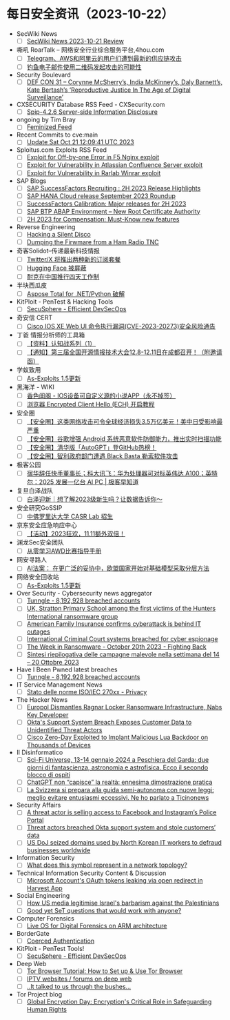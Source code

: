 # 每日安全资讯（2023-10-22）

- SecWiki News
  - [ ] [SecWiki News 2023-10-21 Review](http://www.sec-wiki.com/?2023-10-21)
- 嘶吼 RoarTalk – 网络安全行业综合服务平台,4hou.com
  - [ ] [Telegram、AWS和阿里云的用户们遭到最新的供应链攻击](https://www.4hou.com/posts/xzrr)
  - [ ] [钓鱼电子邮件使用二维码发起攻击的可能性](https://www.4hou.com/posts/9APx)
- Security Boulevard
  - [ ] [DEF CON 31 – Corynne McSherry’s, India McKinney’s, Daly Barnett’s, Kate Bertash’s ‘Reproductive Justice In The Age of Digital Surveillance’](https://securityboulevard.com/2023/10/def-con-31-corynne-mcsherrys-india-mckinneys-daly-barnetts-kate-bertashs-reproductive-justice-in-the-age-of-digital-surveillance/)
- CXSECURITY Database RSS Feed - CXSecurity.com
  - [ ] [Spip-4.2.6 Server-side Information Disclosure](https://cxsecurity.com/issue/WLB-2023100047)
- ongoing by Tim Bray
  - [ ] [Feminized Feed](https://www.tbray.org/ongoing/When/202x/2023/10/21/Feminized-Feed)
- Recent Commits to cve:main
  - [ ] [Update Sat Oct 21 12:09:41 UTC 2023](https://github.com/trickest/cve/commit/7a9630f1746c71d12663fc05cff1f51a4521bf93)
- Sploitus.com Exploits RSS Feed
  - [ ] [Exploit for Off-by-one Error in F5 Nginx exploit](https://sploitus.com/exploit?id=B175E582-6BBF-5D54-AF15-ED3715F757E3&utm_source=rss&utm_medium=rss)
  - [ ] [Exploit for Vulnerability in Atlassian Confluence Server exploit](https://sploitus.com/exploit?id=6190411F-5D54-5A2D-B3A1-6FDCBFCE0A2B&utm_source=rss&utm_medium=rss)
  - [ ] [Exploit for Vulnerability in Rarlab Winrar exploit](https://sploitus.com/exploit?id=87F34CE8-E6B0-58B1-8865-C423F9D050D1&utm_source=rss&utm_medium=rss)
- SAP Blogs
  - [ ] [SAP SuccessFactors Recruiting : 2H 2023 Release Highlights](https://blogs.sap.com/2023/10/21/sap-successfactors-recruiting-2h-2023-release-highlights/)
  - [ ] [SAP HANA Cloud release September 2023 Roundup](https://blogs.sap.com/2023/10/21/sap-hana-cloud-release-september-2023-roundup/)
  - [ ] [SuccessFactors Calibration: Major releases for 2H 2023](https://blogs.sap.com/2023/10/21/sap-successfactors-calibration-2h-2023-major-releases/)
  - [ ] [SAP BTP ABAP Environment – New Root Certificate Authority](https://blogs.sap.com/2023/10/21/sap-btp-abap-environment-new-root-certificate-authority/)
  - [ ] [2H 2023 for Compensation: Must-Know new features](https://blogs.sap.com/2023/10/21/2h-2023-for-compensation-must-know-new-features/)
- Reverse Engineering
  - [ ] [Hacking a Silent Disco](https://www.reddit.com/r/ReverseEngineering/comments/17d8egf/hacking_a_silent_disco/)
  - [ ] [Dumping the Firwmare from a Ham Radio TNC](https://www.reddit.com/r/ReverseEngineering/comments/17ctgd0/dumping_the_firwmare_from_a_ham_radio_tnc/)
- 奇客Solidot–传递最新科技情报
  - [ ] [Twitter/X 将推出两种新的订阅套餐](https://www.solidot.org/story?sid=76410)
  - [ ] [Hugging Face 被屏蔽](https://www.solidot.org/story?sid=76409)
  - [ ] [耐克在中国推行四天工作制](https://www.solidot.org/story?sid=76408)
- 半块西瓜皮
  - [ ] [Aspose Total for .NET/Python 破解](https://guage.cool/aspose-net/)
- KitPloit - PenTest & Hacking Tools
  - [ ] [SecuSphere - Efficient DevSecOps](http://www.kitploit.com/2023/10/secusphere-efficient-devsecops.html)
- 奇安信 CERT
  - [ ] [Cisco IOS XE Web UI  命令执行漏洞(CVE-2023-20273)安全风险通告](https://mp.weixin.qq.com/s?__biz=MzU5NDgxODU1MQ==&mid=2247499861&idx=1&sn=e9451a1b922616ece9fdbbd06ce32f8d&chksm=fe79e4cdc90e6ddb80290d2a7614d67e9021647bddfbe91b6c9f98d536541cd4f8947c3c6b20&scene=58&subscene=0#rd)
- 丁爸 情报分析师的工具箱
  - [ ] [【资料】认知战系列（1）](https://mp.weixin.qq.com/s?__biz=MzI2MTE0NTE3Mw==&mid=2651139919&idx=1&sn=f2948137a4ebebdb4d34bd01bf93a8b9&chksm=f1af5875c6d8d1631b864c2a89650f78e2d113a946e0e01a1863b040a91bc409f95c79e8ac56&scene=58&subscene=0#rd)
  - [ ] [【通知】第三届全国开源情报技术大会12.8-12.11日在成都召开！（附邀请函）](https://mp.weixin.qq.com/s?__biz=MzI2MTE0NTE3Mw==&mid=2651139919&idx=2&sn=c03c50f343dc716c549c49eb3a1d73df&chksm=f1af5875c6d8d16381cfd77a95131544c05033f1d36f9c9ca735cfaeff78a071b278f2ec6ba3&scene=58&subscene=0#rd)
- 学蚁致用
  - [ ] [As-Exploits 1.5更新](https://mp.weixin.qq.com/s?__biz=MzI0MDI5MTQ3OQ==&mid=2247484603&idx=1&sn=7dfee9deb3909c29f30e35d9d90bb6ae&chksm=e91c5f43de6bd6559b62a285598cebba5325aa5a74f7a89a1dd7a1e08050553689c6092f3be7&scene=58&subscene=0#rd)
- 黑海洋 - WIKI
  - [ ] [香色闺阁 - IOS设备可自定义源的小说APP（永不掉签）](https://blog.upx8.com/2629)
  - [ ] [浏览器 Encrypted Client Hello (ECH) 开启教程](https://blog.upx8.com/3876)
- 安全圈
  - [ ] [【安全圈】这类网络攻击可令全球经济损失3.5万亿美元！美中日受影响最严重](https://mp.weixin.qq.com/s?__biz=MzIzMzE4NDU1OQ==&mid=2652047041&idx=1&sn=92ddcc087c28db49ee90ade90b33e81d&chksm=f36e2a81c419a397416d1765b51c714ada5dfa5748dcaa59a8bc9739e0c1541f670a3970f8e2&scene=58&subscene=0#rd)
  - [ ] [【安全圈】谷歌增强 Android 系统恶意软件防御能力，推出实时扫描功能](https://mp.weixin.qq.com/s?__biz=MzIzMzE4NDU1OQ==&mid=2652047041&idx=2&sn=ac547a25301094dd9330b791cff410f1&chksm=f36e2a81c419a3975b21e5c29f4572747816eeffea5d60dc261cac52baf267bc678b0a62e9d9&scene=58&subscene=0#rd)
  - [ ] [【安全圈】清华版「AutoGPT」登GitHub热榜！](https://mp.weixin.qq.com/s?__biz=MzIzMzE4NDU1OQ==&mid=2652047041&idx=3&sn=10276dc41521de4e73760f2dbb4f448a&chksm=f36e2a81c419a397a15e8544b0e66518824de3c85a3e903868b2947f9bfdfbdda7ce6601bd1c&scene=58&subscene=0#rd)
  - [ ] [【安全圈】智利政府部门遭遇 Black Basta 勒索软件攻击](https://mp.weixin.qq.com/s?__biz=MzIzMzE4NDU1OQ==&mid=2652047041&idx=4&sn=12884e831a410c3d5660a0922446e6db&chksm=f36e2a81c419a39728dc0a9bbdb81a71d5b35f357bbc9e7b23413161359a8ee911793a81eade&scene=58&subscene=0#rd)
- 极客公园
  - [ ] [宿华辞任快手董事长；科大讯飞：华为处理器可对标英伟达 A100；英特尔：2025 发展一亿台 AI PC | 极客早知道](https://mp.weixin.qq.com/s?__biz=MTMwNDMwODQ0MQ==&mid=2653016255&idx=1&sn=e25e1974bade1d4c523a710d1823c951&chksm=7e54ad094923241fba59eb6dfc295d822e80dc8a2c8fb3b263aafa8f9101e47b891319453c82&scene=58&subscene=0#rd)
- 复旦白泽战队
  - [ ] [白泽迎新｜想了解2023级新生吗？让数据告诉你～](https://mp.weixin.qq.com/s?__biz=MzU4NzUxOTI0OQ==&mid=2247487317&idx=1&sn=afc5825e2baf4f6a2837bc6a74bb5c2d&chksm=fdeb8b2bca9c023d9d7095d94d59870985303e1b4313516b396bc717c12ac5e736437e6118d6&scene=58&subscene=0#rd)
- 安全研究GoSSIP
  - [ ] [中佛罗里达大学 CASR Lab 招生](https://mp.weixin.qq.com/s?__biz=Mzg5ODUxMzg0Ng==&mid=2247496511&idx=1&sn=2767af6354a2c0c7cf3662129ae341bf&chksm=c063dde6f71454f0e8e8d90aa640178d8ca482197a6f82af8a6c84dd0283e25038cec7efd32a&scene=58&subscene=0#rd)
- 京东安全应急响应中心
  - [ ] [【活动】2023狂欢，11.11额外双倍！](https://mp.weixin.qq.com/s?__biz=MjM5OTk2MTMxOQ==&mid=2727836077&idx=1&sn=276b94672438aad4cd650863a813e525&chksm=8050ae25b7272733102d8274e8eb5eda1ac8efb3a586a9c6f2abced61c32e42bf01ad218fe6e&scene=58&subscene=0#rd)
- 渊龙Sec安全团队
  - [ ] [从零学习AWD比赛指导手册](https://mp.weixin.qq.com/s?__biz=Mzg4NTY0MDg1Mg==&mid=2247485127&idx=1&sn=332aec05a070fc6f3a8298e9f77ece73&chksm=cfa49d3cf8d3142a61e18a6950e3472c2c94d915240ebaaf784c66d65bb5f6243499f59509e0&scene=58&subscene=0#rd)
- 网安寻路人
  - [ ] [AI法案： 在更广泛的妥协中，欧盟国家开始对基础模型采取分层方法](https://mp.weixin.qq.com/s?__biz=MzIxODM0NDU4MQ==&mid=2247500478&idx=1&sn=b96ff9a73aed2002236866ec65a842c1&chksm=97e97f54a09ef6426e25f0ae0e6727db623ac855ddc2c8ac426596a676ec00946c5e109ae5e5&scene=58&subscene=0#rd)
- 网络安全回收站
  - [ ] [As-Exploits 1.5更新](https://mp.weixin.qq.com/s?__biz=Mzg2MTc1NDAxMA==&mid=2247484013&idx=1&sn=6fcb9b42aac7bd86d511f2096c127712&chksm=ce130598f9648c8eead7f6d7fe2f1d78cb3f790e1696b5d2549a230291a9361ca68e88ad658b&scene=58&subscene=0#rd)
- Over Security - Cybersecurity news aggregator
  - [ ] [Tunngle - 8,192,928 breached accounts](https://haveibeenpwned.com/PwnedWebsites#Tunngle)
  - [ ] [UK, Stratton Primary School among the first victims of the Hunters International ransomware group](https://www.suspectfile.com/uk-stratton-primary-school-among-the-first-victims-of-the-hunters-international-ransomware-group/)
  - [ ] [American Family Insurance confirms cyberattack is behind IT outages](https://www.bleepingcomputer.com/news/security/american-family-insurance-confirms-cyberattack-is-behind-it-outages/)
  - [ ] [International Criminal Court systems breached for cyber espionage](https://www.bleepingcomputer.com/news/security/international-criminal-court-systems-breached-for-cyber-espionage/)
  - [ ] [The Week in Ransomware - October 20th 2023 - Fighting Back](https://www.bleepingcomputer.com/news/security/the-week-in-ransomware-october-20th-2023-fighting-back/)
  - [ ] [Sintesi riepilogativa delle campagne malevole nella settimana del 14 – 20 Ottobre 2023](https://cert-agid.gov.it/news/sintesi-riepilogativa-delle-campagne-malevole-nella-settimana-del-14-20-ottobre-2023/)
- Have I Been Pwned latest breaches
  - [ ] [Tunngle - 8,192,928 breached accounts](https://haveibeenpwned.com/PwnedWebsites#Tunngle)
- IT Service Management News
  - [ ] [Stato delle norme ISO/IEC 270xx - Privacy](http://blog.cesaregallotti.it/2023/10/stato-delle-norme-isoiec-270xx-privacy.html)
- The Hacker News
  - [ ] [Europol Dismantles Ragnar Locker Ransomware Infrastructure, Nabs Key Developer](https://thehackernews.com/2023/10/europol-dismantles-ragnar-locker.html)
  - [ ] [Okta's Support System Breach Exposes Customer Data to Unidentified Threat Actors](https://thehackernews.com/2023/10/oktas-support-system-breach-exposes.html)
  - [ ] [Cisco Zero-Day Exploited to Implant Malicious Lua Backdoor on Thousands of Devices](https://thehackernews.com/2023/10/cisco-zero-day-exploited-to-implant.html)
- Il Disinformatico
  - [ ] [Sci-Fi Universe, 13-14 gennaio 2024 a Peschiera del Garda: due giorni di fantascienza, astronomia e astrofisica. Ecco il secondo blocco di ospiti](http://attivissimo.blogspot.com/2023/10/ci-vediamo-il-13-14-gennaio-2024.html)
  - [ ] [ChatGPT non “capisce” la realtà: ennesima dimostrazione pratica](http://attivissimo.blogspot.com/2023/10/chatgpt-non-capisce-la-realta-ennesima.html)
  - [ ] [La Svizzera si prepara alla guida semi-autonoma con nuove leggi: meglio evitare entusiasmi eccessivi. Ne ho parlato a Ticinonews](http://attivissimo.blogspot.com/2023/10/la-svizzera-si-prepara-alla-guida-semi.html)
- Security Affairs
  - [ ] [A threat actor is selling access to Facebook and Instagram’s Police Portal](https://securityaffairs.com/152811/cyber-crime/facebook-and-instagrams-police-portal-access.html)
  - [ ] [Threat actors breached Okta support system and stole customers’ data](https://securityaffairs.com/152803/data-breach/okta-support-system-breached.html)
  - [ ] [US DoJ seized domains used by North Korean IT workers to defraud businesses worldwide](https://securityaffairs.com/152790/security/north-korean-it-workers-scammers.html)
- Information Security
  - [ ] [What does this symbol represent in a network topology?](https://www.reddit.com/r/Information_Security/comments/17d61ta/what_does_this_symbol_represent_in_a_network/)
- Technical Information Security Content & Discussion
  - [ ] [Microsoft Account's OAuth tokens leaking via open redirect in Harvest App](https://www.reddit.com/r/netsec/comments/17d7yz2/microsoft_accounts_oauth_tokens_leaking_via_open/)
- Social Engineering
  - [ ] [How US media legitimise Israel's barbarism against the Palestinians](https://www.reddit.com/r/SocialEngineering/comments/17dcctw/how_us_media_legitimise_israels_barbarism_against/)
  - [ ] [Good yet SeT questions that would work with anyone?](https://www.reddit.com/r/SocialEngineering/comments/17d0so4/good_yet_set_questions_that_would_work_with_anyone/)
- Computer Forensics
  - [ ] [Live OS for Digital Forensics on ARM architecture](https://www.reddit.com/r/computerforensics/comments/17daais/live_os_for_digital_forensics_on_arm_architecture/)
- BorderGate
  - [ ] [Coerced Authentication](https://www.bordergate.co.uk/coerced-authentication/)
- KitPloit - PenTest Tools!
  - [ ] [SecuSphere - Efficient DevSecOps](http://www.kitploit.com/2023/10/secusphere-efficient-devsecops.html)
- Deep Web
  - [ ] [Tor Browser Tutorial: How to Set up & Use Tor Browser](https://www.reddit.com/r/deepweb/comments/17d7wd1/tor_browser_tutorial_how_to_set_up_use_tor_browser/)
  - [ ] [IPTV websites / forums on deep web](https://www.reddit.com/r/deepweb/comments/17d6mm2/iptv_websites_forums_on_deep_web/)
  - [ ] [..It talked to us through the bushes…](https://www.reddit.com/r/deepweb/comments/17d203w/it_talked_to_us_through_the_bushes/)
- Tor Project blog
  - [ ] [Global Encryption Day: Encryption's Critical Role in Safeguarding Human Rights](https://blog.torproject.org/global-encryption-day-2023/)
